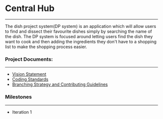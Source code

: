 # Central Hub
---
The dish project system(DP system) is an application which will allow users to find and dissect their favourite dishes simply by searching the name of the dish. The DP system is focused around letting users find the dish they want to cook and then adding the ingredients they don't have to a shopping list to make the shopping process easier.

### Project Documents:
---

- [Vision Statement](https://code.cs.umanitoba.ca/winter-2022-a02/group-4/dish-project/-/blob/main/VisionStatment.md)
- [Coding Standards](https://code.cs.umanitoba.ca/winter-2022-a02/group-4/dish-project/-/blob/main/CodingStandards.md)
- [Branching Strategy and Contributing Guidelines](https://code.cs.umanitoba.ca/winter-2022-a02/group-4/dish-project/-/blob/main/ContributingGuidelines.md)


### Milestones
---
- Iteration 1
